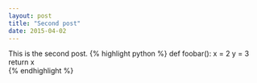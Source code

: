 ```yaml
---
layout: post
title: "Second post"
date: 2015-04-02
---
```

This is the second post. 
{% highlight python %}
def foobar():
	x = 2
	y = 3
	return x	
{% endhighlight %}